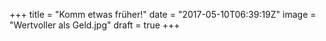 +++
title = "Komm etwas früher!"
date = "2017-05-10T06:39:19Z"
image = "Wertvoller als Geld.jpg"
draft = true
+++